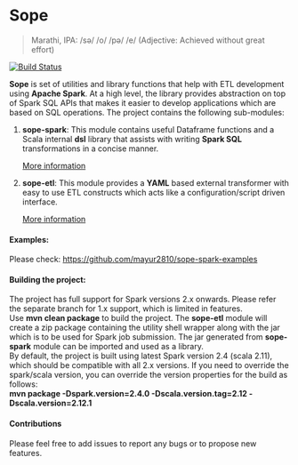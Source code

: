 
Sope
====

> Marathi, IPA: /sə/ /o/ /pə/ /e/ (Adjective: Achieved without great effort)

[![Build Status](https://travis-ci.org/mayur2810/sope.svg?branch=master)](https://travis-ci.org/mayur2810/sope)


**Sope** is set of utilities and library functions that help with ETL development using **Apache Spark**. At a high level,
the library provides abstraction on top of Spark SQL APIs that makes it easier to develop applications which are based on SQL operations.
The project contains the following sub-modules:

1. **sope-spark**:
 This module contains useful Dataframe functions and a Scala internal **dsl** library that assists with writing **Spark SQL** transformations in a concise manner.

    [More information](sope-spark/README.md)

2. **sope-etl**:
 This module provides a **YAML** based external transformer with easy to use ETL constructs which acts like a configuration/script driven interface.

    [More information](sope-etl/README.md)


#### Examples:
Please check: https://github.com/mayur2810/sope-spark-examples

#### Building the project:
The project has full support for Spark versions 2.x onwards. Please refer the separate branch for 1.x support, which is limited in features.  
Use **mvn clean package** to build the project. The **sope-etl** module will create a zip package containing the utility shell wrapper along with the jar which is to be used for Spark job submission. The jar generated from **sope-spark** module can be imported and used as a library.  
By default, the project is built using latest Spark version 2.4 (scala 2.11), which should be compatible with all 2.x versions.
If you need to override the spark/scala version, you can override the version properties for the build as follows:  
**mvn package -Dspark.version=2.4.0 -Dscala.version.tag=2.12 -Dscala.version=2.12.1**


#### Contributions
Please feel free to add issues to report any bugs or to propose new features.